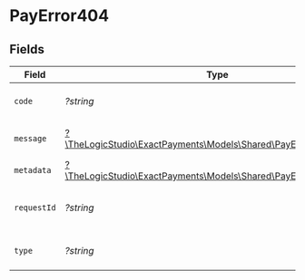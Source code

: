 # PayError404


## Fields

| Field                                                                                                          | Type                                                                                                           | Required                                                                                                       | Description                                                                                                    | Example                                                                                                        |
| -------------------------------------------------------------------------------------------------------------- | -------------------------------------------------------------------------------------------------------------- | -------------------------------------------------------------------------------------------------------------- | -------------------------------------------------------------------------------------------------------------- | -------------------------------------------------------------------------------------------------------------- |
| `code`                                                                                                         | *?string*                                                                                                      | :heavy_minus_sign:                                                                                             | Code of the api error.                                                                                         | order-validation-error                                                                                         |
| `message`                                                                                                      | [?\TheLogicStudio\ExactPayments\Models\Shared\PayError404Message](../../Models/Shared/PayError404Message.md)   | :heavy_minus_sign:                                                                                             | Message explaining the error.                                                                                  |                                                                                                                |
| `metadata`                                                                                                     | [?\TheLogicStudio\ExactPayments\Models\Shared\PayError404Metadata](../../Models/Shared/PayError404Metadata.md) | :heavy_minus_sign:                                                                                             | N/A                                                                                                            |                                                                                                                |
| `requestId`                                                                                                    | *?string*                                                                                                      | :heavy_minus_sign:                                                                                             | Request identifier in UUID format.                                                                             | bcc78633-cd09-4e7d-8f3b-d593fdc1439c                                                                           |
| `type`                                                                                                         | *?string*                                                                                                      | :heavy_minus_sign:                                                                                             | Type of the external error.                                                                                    | api-error                                                                                                      |